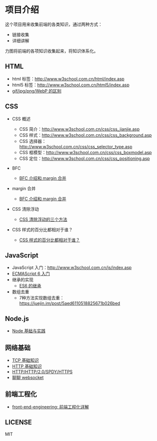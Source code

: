 # 项目介绍

这个项目用来收集前端的各类知识，通过两种方式：

+   链接收集
+   详细讲解

力图将前端的各项知识收集起来，将知识体系化。

## HTML

+   html 标签：http://www.w3school.com.cn/html/index.asp
+   html5 标签：http://www.w3school.com.cn/html5/index.asp
+   [gif/jpg/png/WebP 的区别](./docs/gif+jpg+png+WebP的区别.md)

## CSS

+   CSS 概述
    +   CSS 简介：http://www.w3school.com.cn/css/css_jianjie.asp
    +   CSS 样式：http://www.w3school.com.cn/css/css_background.asp
    +   CSS 选择器：http://www.w3school.com.cn/css/css_selector_type.asp
    +   CSS 框模型：http://www.w3school.com.cn/css/css_boxmodel.asp
    +   CSS 定位：http://www.w3school.com.cn/css/css_positioning.asp
+   BFC

    +   [BFC 介绍和 margin 合并](https://github.com/hoperyy/home/blob/master/docs/%E4%BB%80%E4%B9%88%E6%98%AFBFC.md)

+   margin 合并

    +   [BFC 介绍和 margin 合并](https://github.com/hoperyy/home/blob/master/docs/%E4%BB%80%E4%B9%88%E6%98%AFBFC.md)

+   CSS 清除浮动
    
    +   [CSS 清除浮动的三个方法](https://github.com/hoperyy/home/blob/master/docs/CSS%E6%B8%85%E9%99%A4%E6%B5%AE%E5%8A%A8%E7%9A%843%E4%B8%AA%E6%96%B9%E6%B3%95.md)

+   CSS 样式的百分比都相对于谁？

    +   [CSS 样式的百分比都相对于谁？](https://github.com/hoperyy/home/blob/master/docs/css%E6%A0%B7%E5%BC%8F%E7%9A%84%E7%99%BE%E5%88%86%E6%AF%94%E9%83%BD%E7%9B%B8%E5%AF%B9%E4%BA%8E%E8%B0%81.md)

## JavaScript

+   JavaScript 入门：http://www.w3school.com.cn/js/index.asp
+   [ECMAScript 6 入门](http://es6.ruanyifeng.com/)
+   继承的实现
    +   [ES6 的继承](http://es6.ruanyifeng.com/#docs/class-extends)
+   数组去重
    +   7种方法实现数组去重：https://juejin.im/post/5aed6110518825671b026bed

## Node.js

+   [Node 基础与实践](https://github.com/hoperyy/node-knowledge)

## 网络基础

+   [TCP 基础知识](https://github.com/hoperyy/home/blob/master/docs/TCP.md)
+   [HTTP 基础知识](https://github.com/hoperyy/home/blob/master/docs/HTTP%E5%9F%BA%E7%A1%80%E7%9F%A5%E8%AF%86.md)
+   [HTTP/HTTP/2.0/SPDY/HTTPS](http://www.alloyteam.com/2016/07/httphttp2-0spdyhttps-reading-this-is-enough/#prettyPhoto)
+   [聊聊 websocket](https://github.com/hoperyy/home/blob/master/docs/%E8%81%8A%E8%81%8Awebsocket.md)

## 前端工程化

+   [front-end-engineering: 前端工程化详解](https://github.com/hoperyy/front-end-engineering)

## LICENSE

MIT
